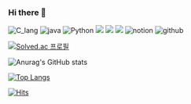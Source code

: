 ### Hi there 👋

<!--
**GHdevlog/GHdevlog** is a ✨ _special_ ✨ repository because its `README.md` (this file) appears on your GitHub profile.

Here are some ideas to get you started:

- 🔭 I’m currently working on ...
- 🌱 I’m currently learning ...
- 👯 I’m looking to collaborate on ...
- 🤔 I’m looking for help with ...
- 💬 Ask me about ...
- 📫 How to reach me: ...
- 😄 Pronouns: ...
- ⚡ Fun fact: ...
-->

<!--<img src="https://img.shields.io/badge/뱃지레이블-배경색?style=뱃지모양&logo=로고&logoColor=로고색상"/> -->

<img alt="C_lang" src ="https://img.shields.io/badge/C-A8B9CC?&style=for-the-badge&logo=C&logoColor=white"/>
<img alt="java" src="https://img.shields.io/badge/java-007396?style=for-the-badge&logo=java&logoColor=white">
<img alt="Python" src ="https://img.shields.io/badge/Python-3776AB?&style=for-the-badge&logo=Python&logoColor=white"/>

<img src="https://img.shields.io/badge/html5-E34F26?style=for-the-badge&logo=html5&logoColor=white">
<img src="https://img.shields.io/badge/css-1572B6?style=for-the-badge&logo=css3&logoColor=white">
<img src="https://img.shields.io/badge/javascript-F7DF1E?style=for-the-badge&logo=javascript&logoColor=black">

<img alt="notion" src="https://img.shields.io/badge/notion-000000?style=for-the-badge&logo=notion&logoColor=white">
<img alt="github" src="https://img.shields.io/badge/github-181717?style=for-the-badge&logo=github&logoColor=white">


[![Solved.ac
프로필](http://mazassumnida.wtf/api/v2/generate_badge?boj=jk8339)](https://solved.ac/jk8339)

<!-- Github 통계 -->
![Anurag's GitHub stats](https://github-readme-stats.vercel.app/api?username=GHdevlog&theme=catppuccin_latte&show_icons=true)

<!-- 업로드 파일 유형 카운터 -->
[![Top Langs](https://github-readme-stats.vercel.app/api/top-langs/?username=GHdevlog&layout=donut)](https://github.com/anuraghazra/github-readme-stats)

<!-- 조회수 카운터 -->
[![Hits](https://hits.seeyoufarm.com/api/count/incr/badge.svg?url=https%3A%2F%2Fgithub.com%2FGHdevlog%2F&count_bg=%233FCDFF&title_bg=%236FDD14&icon=&icon_color=%23E7E7E7&title=hits&edge_flat=false)](https://hits.seeyoufarm.com)
